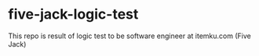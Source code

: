 # five-jack-logic-test
This repo is result of  logic test to be software engineer at itemku.com (Five Jack)

